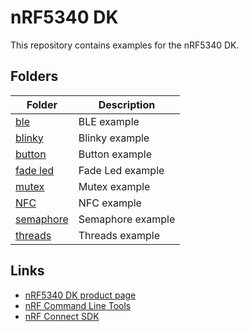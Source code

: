 # nRF5340 DK

This repository contains examples for the nRF5340 DK.

## Folders

| Folder                    | Description       |
| ------------------------- | ----------------- |
| [ble](./ble/)             | BLE example       |
| [blinky](./blinky/)       | Blinky example    |
| [button](./button/)       | Button example    |
| [fade led](./fade_led/)   | Fade Led example  |
| [mutex](./mutex/)         | Mutex example     |
| [NFC](./nfc_text/)        | NFC example       |
| [semaphore](./semaphore/) | Semaphore example |
| [threads](./threads/)     | Threads example   |

## Links

- [nRF5340 DK product page](https://www.nordicsemi.com/Products/Development-hardware/nRF5340-DK)
- [nRF Command Line Tools](https://www.nordicsemi.com/Products/Development-tools/nRF-Command-Line-Tools)
- [nRF Connect SDK](https://www.nordicsemi.com/Software-and-tools/Software/nRF-Connect-SDK)
